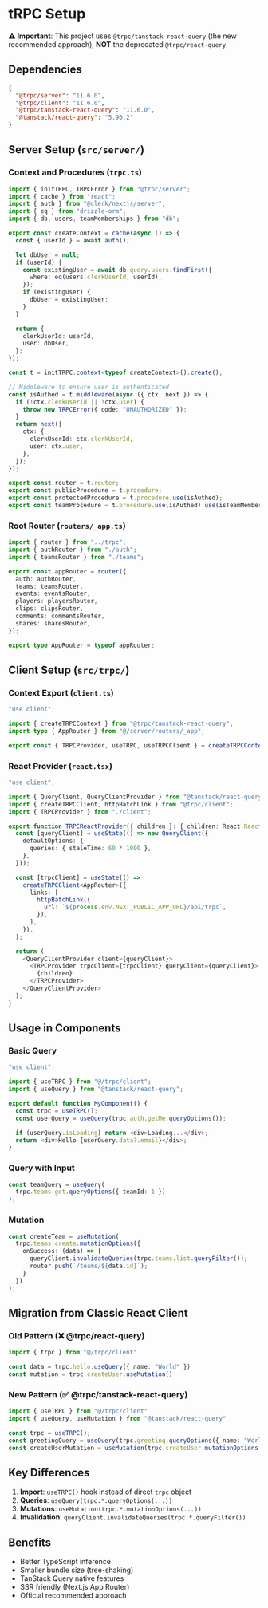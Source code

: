 # tRPC Setup

**⚠️ Important**: This project uses `@trpc/tanstack-react-query` (the new recommended approach), **NOT** the deprecated `@trpc/react-query`.

## Dependencies

```json
{
  "@trpc/server": "11.6.0",
  "@trpc/client": "11.6.0",
  "@trpc/tanstack-react-query": "11.6.0",
  "@tanstack/react-query": "5.90.2"
}
```

## Server Setup (`src/server/`)

### Context and Procedures (`trpc.ts`)

```typescript
import { initTRPC, TRPCError } from "@trpc/server";
import { cache } from "react";
import { auth } from "@clerk/nextjs/server";
import { eq } from "drizzle-orm";
import { db, users, teamMemberships } from "db";

export const createContext = cache(async () => {
  const { userId } = await auth();

  let dbUser = null;
  if (userId) {
    const existingUser = await db.query.users.findFirst({
      where: eq(users.clerkUserId, userId),
    });
    if (existingUser) {
      dbUser = existingUser;
    }
  }

  return {
    clerkUserId: userId,
    user: dbUser,
  };
});

const t = initTRPC.context<typeof createContext>().create();

// Middleware to ensure user is authenticated
const isAuthed = t.middleware(async ({ ctx, next }) => {
  if (!ctx.clerkUserId || !ctx.user) {
    throw new TRPCError({ code: "UNAUTHORIZED" });
  }
  return next({
    ctx: {
      clerkUserId: ctx.clerkUserId,
      user: ctx.user,
    },
  });
});

export const router = t.router;
export const publicProcedure = t.procedure;
export const protectedProcedure = t.procedure.use(isAuthed);
export const teamProcedure = t.procedure.use(isAuthed).use(isTeamMember);
```

### Root Router (`routers/_app.ts`)

```typescript
import { router } from "../trpc";
import { authRouter } from "./auth";
import { teamsRouter } from "./teams";

export const appRouter = router({
  auth: authRouter,
  teams: teamsRouter,
  events: eventsRouter,
  players: playersRouter,
  clips: clipsRouter,
  comments: commentsRouter,
  shares: sharesRouter,
});

export type AppRouter = typeof appRouter;
```

## Client Setup (`src/trpc/`)

### Context Export (`client.ts`)

```typescript
"use client";

import { createTRPCContext } from "@trpc/tanstack-react-query";
import type { AppRouter } from "@/server/routers/_app";

export const { TRPCProvider, useTRPC, useTRPCClient } = createTRPCContext<AppRouter>();
```

### React Provider (`react.tsx`)

```typescript
"use client";

import { QueryClient, QueryClientProvider } from "@tanstack/react-query";
import { createTRPCClient, httpBatchLink } from "@trpc/client";
import { TRPCProvider } from "./client";

export function TRPCReactProvider({ children }: { children: React.ReactNode }) {
  const [queryClient] = useState(() => new QueryClient({
    defaultOptions: {
      queries: { staleTime: 60 * 1000 },
    },
  }));

  const [trpcClient] = useState(() =>
    createTRPCClient<AppRouter>({
      links: [
        httpBatchLink({
          url: `${process.env.NEXT_PUBLIC_APP_URL}/api/trpc`,
        }),
      ],
    }),
  );

  return (
    <QueryClientProvider client={queryClient}>
      <TRPCProvider trpcClient={trpcClient} queryClient={queryClient}>
        {children}
      </TRPCProvider>
    </QueryClientProvider>
  );
}
```

## Usage in Components

### Basic Query

```typescript
"use client";

import { useTRPC } from "@/trpc/client";
import { useQuery } from "@tanstack/react-query";

export default function MyComponent() {
  const trpc = useTRPC();
  const userQuery = useQuery(trpc.auth.getMe.queryOptions());

  if (userQuery.isLoading) return <div>Loading...</div>;
  return <div>Hello {userQuery.data?.email}</div>;
}
```

### Query with Input

```typescript
const teamQuery = useQuery(
  trpc.teams.get.queryOptions({ teamId: 1 })
);
```

### Mutation

```typescript
const createTeam = useMutation(
  trpc.teams.create.mutationOptions({
    onSuccess: (data) => {
      queryClient.invalidateQueries(trpc.teams.list.queryFilter());
      router.push(`/teams/${data.id}`);
    }
  })
);
```

## Migration from Classic React Client

### Old Pattern (❌ @trpc/react-query)

```typescript
import { trpc } from "@/trpc/client"

const data = trpc.hello.useQuery({ name: "World" })
const mutation = trpc.createUser.useMutation()
```

### New Pattern (✅ @trpc/tanstack-react-query)

```typescript
import { useTRPC } from "@/trpc/client"
import { useQuery, useMutation } from "@tanstack/react-query"

const trpc = useTRPC();
const greetingQuery = useQuery(trpc.greeting.queryOptions({ name: "World" }));
const createUserMutation = useMutation(trpc.createUser.mutationOptions());
```

## Key Differences

1. **Import**: `useTRPC()` hook instead of direct `trpc` object
2. **Queries**: `useQuery(trpc.*.queryOptions(...))`
3. **Mutations**: `useMutation(trpc.*.mutationOptions(...))`
4. **Invalidation**: `queryClient.invalidateQueries(trpc.*.queryFilter())`

## Benefits

- Better TypeScript inference
- Smaller bundle size (tree-shaking)
- TanStack Query native features
- SSR friendly (Next.js App Router)
- Official recommended approach

